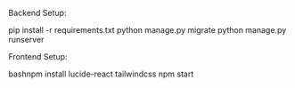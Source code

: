 Backend Setup:


pip install -r requirements.txt
python manage.py migrate
python manage.py runserver

Frontend Setup:

bashnpm install lucide-react tailwindcss
npm start